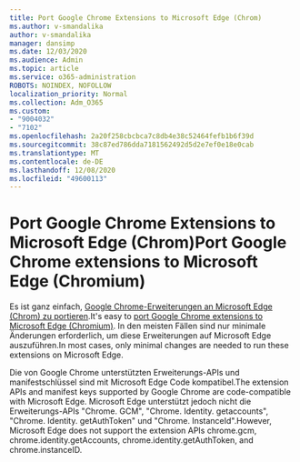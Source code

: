 ```yaml
---
title: Port Google Chrome Extensions to Microsoft Edge (Chrom)
ms.author: v-smandalika
author: v-smandalika
manager: dansimp
ms.date: 12/03/2020
ms.audience: Admin
ms.topic: article
ms.service: o365-administration
ROBOTS: NOINDEX, NOFOLLOW
localization_priority: Normal
ms.collection: Adm_O365
ms.custom:
- "9004032"
- "7102"
ms.openlocfilehash: 2a20f258cbcbca7c8db4e38c52464fefb1b6f39d
ms.sourcegitcommit: 38c87ed786dda7181562492d5d2e7ef0e18e0cab
ms.translationtype: MT
ms.contentlocale: de-DE
ms.lasthandoff: 12/08/2020
ms.locfileid: "49600113"
---
```

# <a name="port-google-chrome-extensions-to-microsoft-edge-chromium"></a><span data-ttu-id="70643-102">Port Google Chrome Extensions to Microsoft Edge (Chrom)</span><span class="sxs-lookup"><span data-stu-id="70643-102">Port Google Chrome extensions to Microsoft Edge (Chromium)</span></span>

<span data-ttu-id="70643-103">Es ist ganz einfach, [Google Chrome-Erweiterungen an Microsoft Edge (Chrom) zu portieren](https://docs.microsoft.com/microsoft-edge/extensions-chromium/developer-guide/port-chrome-extension).</span><span class="sxs-lookup"><span data-stu-id="70643-103">It's easy to [port Google Chrome extensions to Microsoft Edge (Chromium)](https://docs.microsoft.com/microsoft-edge/extensions-chromium/developer-guide/port-chrome-extension).</span></span> <span data-ttu-id="70643-104">In den meisten Fällen sind nur minimale Änderungen erforderlich, um diese Erweiterungen auf Microsoft Edge auszuführen.</span><span class="sxs-lookup"><span data-stu-id="70643-104">In most cases, only minimal changes are needed to run these extensions on Microsoft Edge.</span></span>

<span data-ttu-id="70643-105">Die von Google Chrome unterstützten Erweiterungs-APIs und manifestschlüssel sind mit Microsoft Edge Code kompatibel.</span><span class="sxs-lookup"><span data-stu-id="70643-105">The extension APIs and manifest keys supported by Google Chrome are code-compatible with Microsoft Edge.</span></span> <span data-ttu-id="70643-106">Microsoft Edge unterstützt jedoch nicht die Erweiterungs-APIs "Chrome. GCM", "Chrome. Identity. getaccounts", "Chrome. Identity. getAuthToken" und "Chrome. InstanceId".</span><span class="sxs-lookup"><span data-stu-id="70643-106">However, Microsoft Edge does not support the extension APIs chrome.gcm, chrome.identity.getAccounts, chrome.identity.getAuthToken, and chrome.instanceID.</span></span>